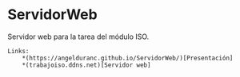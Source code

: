 # ServidorWeb
Servidor web para la tarea del módulo ISO.

~~~
Links:
    *(https://angelduranc.github.io/ServidorWeb/)[Presentación]
    *(trabajoiso.ddns.net)[Servidor web]
~~~
